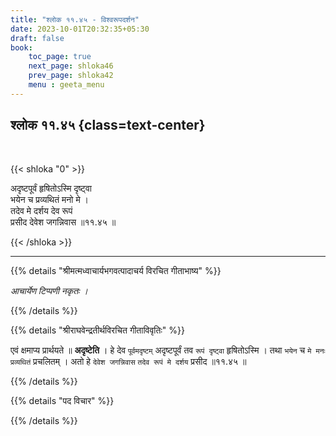 ```yaml
---
title: "श्लोक ११.४५ - विश्वरूपदर्शन"
date: 2023-10-01T20:32:35+05:30
draft: false
book:
    toc_page: true
    next_page: shloka46
    prev_page: shloka42
    menu : geeta_menu
---
```




## श्लोक ११.४५ {class=text-center}

<br/>

{{< shloka  "0"  >}}

अदृष्टपूर्वं हृषितोऽस्मि दृष्ट्वा  
भयेन च प्रव्यथितं मनो मे ।    
तदेव मे दर्शय देव रूपं  
प्रसीद देवेश जगन्निवास ॥११.४५ ॥

{{< /shloka >}}

---


{{% details "श्रीमत्मध्वाचार्यभगवत्पादाचर्य विरचित  गीताभाष्य" %}}

*आचार्येण टिप्पणी नकृतः ।*

{{% /details %}}



{{% details "श्रीराघवेन्द्रतीर्थविरचित गीताविवृतिः" %}}


एवं क्षमाप्य प्रार्थयते ॥ **अदृष्टेति** । हे देव 
`पूर्वमदृष्टम्` अदृष्टपूर्वं तव `रूपं दृष्ट्वा`
हृषितोऽस्मि । तथा `भयेन` च `मे मनः` 
`प्रव्यथितं` प्रचलितम्‌ । अतो हे 
`देवेश जगन्निवास` `तदेव रूपं मे दर्शय` 
प्रसीद ॥११.४५ ॥

{{% /details %}}



{{% details "पद विचार" %}}


{{% /details %}}
